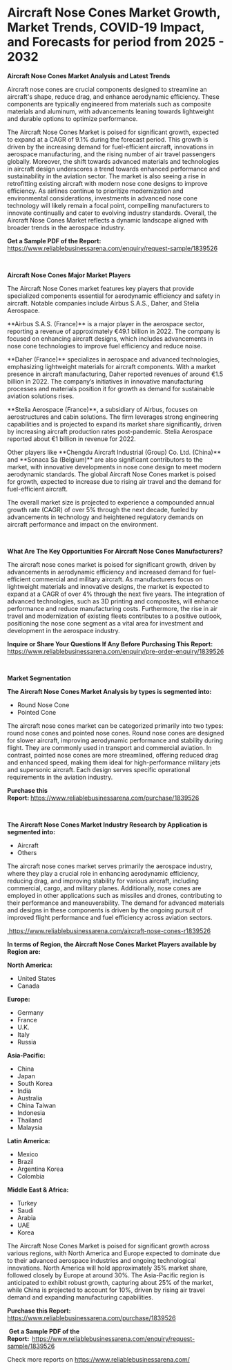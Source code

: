 <p><h1>Aircraft Nose Cones Market Growth, Market Trends, COVID-19 Impact, and Forecasts for period from 2025 - 2032</h1></p><p><strong>Aircraft Nose Cones Market Analysis and Latest Trends</strong></p>
<p><p>Aircraft nose cones are crucial components designed to streamline an aircraft's shape, reduce drag, and enhance aerodynamic efficiency. These components are typically engineered from materials such as composite materials and aluminum, with advancements leaning towards lightweight and durable options to optimize performance. </p><p>The Aircraft Nose Cones Market is poised for significant growth, expected to expand at a CAGR of 9.1% during the forecast period. This growth is driven by the increasing demand for fuel-efficient aircraft, innovations in aerospace manufacturing, and the rising number of air travel passengers globally. Moreover, the shift towards advanced materials and technologies in aircraft design underscores a trend towards enhanced performance and sustainability in the aviation sector. The market is also seeing a rise in retrofitting existing aircraft with modern nose cone designs to improve efficiency. As airlines continue to prioritize modernization and environmental considerations, investments in advanced nose cone technology will likely remain a focal point, compelling manufacturers to innovate continually and cater to evolving industry standards. Overall, the Aircraft Nose Cones Market reflects a dynamic landscape aligned with broader trends in the aerospace industry.</p></p>
<p><strong>Get a Sample PDF of the Report:&nbsp;</strong> <a href="https://www.reliablebusinessarena.com/enquiry/request-sample/1839526?utm_campaign=2530&utm_medium=2&utm_source=Github&utm_content=ia&utm_term=31032025&utm_id=aircraft-nose-cones">https://www.reliablebusinessarena.com/enquiry/request-sample/1839526</a></p>
<p>&nbsp;</p>
<p><strong>Aircraft Nose Cones Major Market Players</strong></p>
<p><p>The Aircraft Nose Cones market features key players that provide specialized components essential for aerodynamic efficiency and safety in aircraft. Notable companies include Airbus S.A.S., Daher, and Stelia Aerospace.</p><p>**Airbus S.A.S. (France)** is a major player in the aerospace sector, reporting a revenue of approximately €49.1 billion in 2022. The company is focused on enhancing aircraft designs, which includes advancements in nose cone technologies to improve fuel efficiency and reduce noise.</p><p>**Daher (France)** specializes in aerospace and advanced technologies, emphasizing lightweight materials for aircraft components. With a market presence in aircraft manufacturing, Daher reported revenues of around €1.5 billion in 2022. The company’s initiatives in innovative manufacturing processes and materials position it for growth as demand for sustainable aviation solutions rises.</p><p>**Stelia Aerospace (France)**, a subsidiary of Airbus, focuses on aerostructures and cabin solutions. The firm leverages strong engineering capabilities and is projected to expand its market share significantly, driven by increasing aircraft production rates post-pandemic. Stelia Aerospace reported about €1 billion in revenue for 2022.</p><p>Other players like **Chengdu Aircraft Industrial (Group) Co. Ltd. (China)** and **Sonaca Sa (Belgium)** are also significant contributors to the market, with innovative developments in nose cone design to meet modern aerodynamic standards. The global Aircraft Nose Cones market is poised for growth, expected to increase due to rising air travel and the demand for fuel-efficient aircraft.</p><p>The overall market size is projected to experience a compounded annual growth rate (CAGR) of over 5% through the next decade, fueled by advancements in technology and heightened regulatory demands on aircraft performance and impact on the environment.</p></p>
<p>&nbsp;</p>
<p><strong>What Are The Key Opportunities For Aircraft Nose Cones Manufacturers?</strong></p>
<p><p>The aircraft nose cones market is poised for significant growth, driven by advancements in aerodynamic efficiency and increased demand for fuel-efficient commercial and military aircraft. As manufacturers focus on lightweight materials and innovative designs, the market is expected to expand at a CAGR of over 4% through the next five years. The integration of advanced technologies, such as 3D printing and composites, will enhance performance and reduce manufacturing costs. Furthermore, the rise in air travel and modernization of existing fleets contributes to a positive outlook, positioning the nose cone segment as a vital area for investment and development in the aerospace industry.</p></p>
<p><strong>Inquire or Share Your Questions If Any Before Purchasing This Report:</strong> <a href="https://www.reliablebusinessarena.com/enquiry/pre-order-enquiry/1839526?utm_campaign=2530&utm_medium=2&utm_source=Github&utm_content=ia&utm_term=31032025&utm_id=aircraft-nose-cones">https://www.reliablebusinessarena.com/enquiry/pre-order-enquiry/1839526</a></p>
<p>&nbsp;</p>
<p><strong>Market Segmentation</strong></p>
<p><strong>The Aircraft Nose Cones Market Analysis by types is segmented into:</strong></p>
<p><ul><li>Round Nose Cone</li><li>Pointed Cone</li></ul></p>
<p><p>The aircraft nose cones market can be categorized primarily into two types: round nose cones and pointed nose cones. Round nose cones are designed for slower aircraft, improving aerodynamic performance and stability during flight. They are commonly used in transport and commercial aviation. In contrast, pointed nose cones are more streamlined, offering reduced drag and enhanced speed, making them ideal for high-performance military jets and supersonic aircraft. Each design serves specific operational requirements in the aviation industry.</p></p>
<p><strong>Purchase this Report:&nbsp;</strong><a href="https://www.reliablebusinessarena.com/purchase/1839526?utm_campaign=2530&utm_medium=2&utm_source=Github&utm_content=ia&utm_term=31032025&utm_id=aircraft-nose-cones">https://www.reliablebusinessarena.com/purchase/1839526</a></p>
<p>&nbsp;</p>
<p><strong>The Aircraft Nose Cones Market Industry Research by Application is segmented into:</strong></p>
<p><ul><li>Aircraft</li><li>Others</li></ul></p>
<p><p>The aircraft nose cones market serves primarily the aerospace industry, where they play a crucial role in enhancing aerodynamic efficiency, reducing drag, and improving stability for various aircraft, including commercial, cargo, and military planes. Additionally, nose cones are employed in other applications such as missiles and drones, contributing to their performance and maneuverability. The demand for advanced materials and designs in these components is driven by the ongoing pursuit of improved flight performance and fuel efficiency across aviation sectors.</p></p>
<p><a href="https://www.reliablebusinessarena.com/aircraft-nose-cones-r1839526?utm_campaign=2530&utm_medium=2&utm_source=Github&utm_content=ia&utm_term=31032025&utm_id=aircraft-nose-cones">&nbsp;https://www.reliablebusinessarena.com/aircraft-nose-cones-r1839526</a></p>
<p><strong>In terms of Region, the Aircraft Nose Cones Market Players available by Region are:</strong></p>
<p>
    <p> <strong> North America: </strong>
        <ul>
            <li>United States</li>
            <li>Canada</li>
        </ul>
        </p> 
    <p> <strong> Europe: </strong>
        <ul>
            <li>Germany</li>
            <li>France</li>
            <li>U.K.</li>
            <li>Italy</li>
            <li>Russia</li>
        </ul>
        </p> 
    <p> <strong> Asia-Pacific: </strong>
        <ul>
            <li>China</li>
            <li>Japan</li>
            <li>South Korea</li>
            <li>India</li>
            <li>Australia</li>
            <li>China Taiwan</li>
            <li>Indonesia</li>
            <li>Thailand</li>
            <li>Malaysia</li>
        </ul>
        </p> 
    <p> <strong> Latin America: </strong>
        <ul>
            <li>Mexico</li>
            <li>Brazil</li>
            <li>Argentina Korea</li>
            <li>Colombia</li>
        </ul>
        </p> 
    <p> <strong> Middle East & Africa: </strong>
        <ul>
            <li>Turkey</li>
            <li>Saudi</li>
            <li>Arabia</li>
            <li>UAE</li>
            <li>Korea</li>
        </ul>
    </p>
    </p>
<p><p>The Aircraft Nose Cones Market is poised for significant growth across various regions, with North America and Europe expected to dominate due to their advanced aerospace industries and ongoing technological innovations. North America will hold approximately 35% market share, followed closely by Europe at around 30%. The Asia-Pacific region is anticipated to exhibit robust growth, capturing about 25% of the market, while China is projected to account for 10%, driven by rising air travel demand and expanding manufacturing capabilities.</p></p>
<p><strong>Purchase this Report: </strong><a href="https://www.reliablebusinessarena.com/purchase/1839526?utm_campaign=2530&utm_medium=2&utm_source=Github&utm_content=ia&utm_term=31032025&utm_id=aircraft-nose-cones">https://www.reliablebusinessarena.com/purchase/1839526</a></p>
<p>&nbsp;<strong>Get a Sample PDF of the Report:&nbsp;&nbsp;</strong><a href="https://www.reliablebusinessarena.com/enquiry/request-sample/1839526?utm_campaign=2530&utm_medium=2&utm_source=Github&utm_content=ia&utm_term=31032025&utm_id=aircraft-nose-cones">https://www.reliablebusinessarena.com/enquiry/request-sample/1839526</a></p>
<p><strong></strong></p>
<p>Check more reports on <a href="https://www.reliablebusinessarena.com/?utm_campaign=2530&utm_medium=2&utm_source=Github&utm_content=ia&utm_term=31032025&utm_id=aircraft-nose-cones">https://www.reliablebusinessarena.com/</a></p>